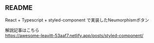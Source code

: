## README
React + Typescript + styled-component で実装したNeumorphismボタン

解説記事はこちら  
https://awesome-leavitt-53aaf7.netlify.app/posts/styled-component/

